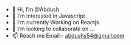 - 👋 Hi, I’m @Abdush
- 👀 I’m interested in Javascript
- 🌱 I’m currently Working on Reactjs
- 💞️ I’m looking to collaborate on ...
- 📫 Reach me  Email:- abdushs54@gmail.com


<!---
Abdush32/Abdush32 is a ✨ special ✨ repository because its `README.md` (this file) appears on your GitHub profile.
You can click the Preview link to take a look at your changes.
--->
